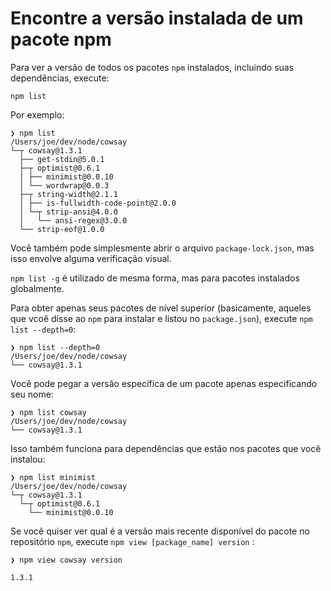 # Encontre a versão instalada de um pacote npm

Para ver a versão de todos os pacotes `npm` instalados, incluindo suas dependências, execute:

```
npm list
```

Por exemplo:

```
❯ npm list
/Users/joe/dev/node/cowsay
└─┬ cowsay@1.3.1
  ├── get-stdin@5.0.1
  ├─┬ optimist@0.6.1
  │ ├── minimist@0.0.10
  │ └── wordwrap@0.0.3
  ├─┬ string-width@2.1.1
  │ ├── is-fullwidth-code-point@2.0.0
  │ └─┬ strip-ansi@4.0.0
  │   └── ansi-regex@3.0.0
  └── strip-eof@1.0.0
```

Você também pode simplesmente abrir o arquivo `package-lock.json`, mas isso envolve alguma verificação visual.

`npm list -g` é utilizado de mesma forma, mas para pacotes instalados globalmente.

Para obter apenas seus pacotes de nível superior (basicamente, aqueles que vcoê disse ao `npm` para instalar e listou no `package.json`), execute `npm list --depth=0`:

```
❯ npm list --depth=0
/Users/joe/dev/node/cowsay
└── cowsay@1.3.1
```

Você pode pegar a versão específica de um pacote apenas especificando seu nome:

```
❯ npm list cowsay
/Users/joe/dev/node/cowsay
└── cowsay@1.3.1
```

Isso também funciona para dependências que estão nos pacotes que você instalou:

```
❯ npm list minimist
/Users/joe/dev/node/cowsay
└─┬ cowsay@1.3.1
  └─┬ optimist@0.6.1
    └── minimist@0.0.10
```

Se você quiser ver qual é a versão mais recente disponível do pacote no repositório `npm`, execute `npm view [package_name] version` :

```
❯ npm view cowsay version

1.3.1
```
